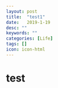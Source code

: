 ```yaml
---
layout: post
title:  "test1"
date:   2019-1-19
desc: ""
keywords: ""
categories: [Life]
tags: []
icon: icon-html
---
```


# test